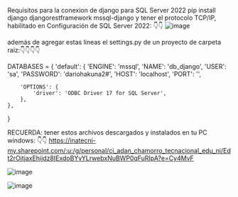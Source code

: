 Requisitos para la conexion de django para SQL Server 2022
pip install django djangorestframework mssql-django
y tener el protocolo TCP/IP, habilitado en Configuración de SQL Server 2022: 👇👇
![image](https://github.com/user-attachments/assets/6dbb4134-c065-46a0-85ce-ef5a133381c5)


además de agregar estas líneas el settings.py de un proyecto de carpeta raíz:👇👇👇👇

DATABASES = {
    'default': {
        'ENGINE': 'mssql',
        'NAME': 'db_django',
        'USER': 'sa',
        'PASSWORD': 'dariohakuna2#',
        'HOST': 'localhost',
        'PORT': '',

        'OPTIONS': {
            'driver': 'ODBC Driver 17 for SQL Server',
        },
    },
}

RECUERDA: tener estos archivos descargados y instalados en tu PC windows: 👇👇
https://inatecni-my.sharepoint.com/:u:/g/personal/ci_adan_chamorro_tecnacional_edu_ni/Edt2rOitjaxEhijdz8IExdoBYvYLrwebxNuBWP0qFuRIpA?e=Cy4MvF

![image](https://github.com/user-attachments/assets/6cdcda79-66c6-4495-a592-0efb3185d86f)

![image](https://github.com/user-attachments/assets/e32b74c2-1fe3-41eb-ab6e-771207792a47)


